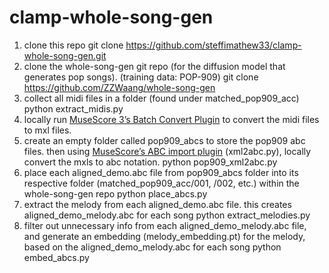 # clamp-whole-song-gen

1. clone this repo
   git clone https://github.com/steffimathew33/clamp-whole-song-gen.git
2. clone the whole-song-gen git repo (for the diffusion model that generates pop songs). (training data: POP-909)
   git clone https://github.com/ZZWaang/whole-song-gen
3. collect all midi files in a folder (found under matched_pop909_acc)
   python extract_midis.py
4. locally run [MuseScore 3’s Batch Convert Plugin](https://musescore.org/en/project/batch-convert) to convert the midi files to mxl files.
5. create an empty folder called pop909_abcs to store the pop909 abc files. then using [MuseScore’s ABC import plugin](https://musescore.org/en/project/abc-importexport) (xml2abc.py), locally convert the mxls to abc notation.
   python pop909_xml2abc.py
6. place each aligned_demo.abc file from pop909_abcs folder into its respective folder (matched_pop909_acc/001, /002, etc.) within the whole-song-gen repo
   python place_abcs.py
7. extract the melody from each aligned_demo.abc file. this creates aligned_demo_melody.abc for each song
   python extract_melodies.py
8. filter out unnecessary info from each aligned_demo_melody.abc file, and generate an embedding (melody_embedding.pt) for the melody, based on the aligned_demo_melody.abc for each song
   python embed_abcs.py
